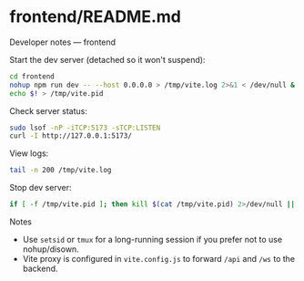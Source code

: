 # frontend/README.md

Developer notes — frontend

Start the dev server (detached so it won't suspend):

```bash
cd frontend
nohup npm run dev -- --host 0.0.0.0 > /tmp/vite.log 2>&1 < /dev/null &
echo $! > /tmp/vite.pid
```

Check server status:

```bash
sudo lsof -nP -iTCP:5173 -sTCP:LISTEN
curl -I http://127.0.0.1:5173/
```

View logs:

```bash
tail -n 200 /tmp/vite.log
```

Stop dev server:

```bash
if [ -f /tmp/vite.pid ]; then kill $(cat /tmp/vite.pid) 2>/dev/null || true; rm -f /tmp/vite.pid; fi
```

Notes
- Use `setsid` or `tmux` for a long-running session if you prefer not to use nohup/disown.
- Vite proxy is configured in `vite.config.js` to forward `/api` and `/ws` to the backend.
